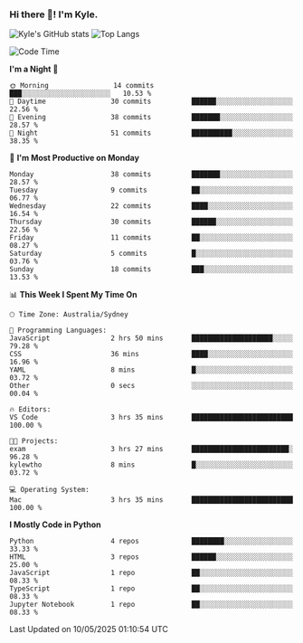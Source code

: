 ### Hi there 👋! I'm Kyle.

<!--
**kylewtho/kylewtho** is a ✨ _special_ ✨ repository because its `README.md` (this file) appears on your GitHub profile.

Here are some ideas to get you started:

- 🔭 I’m currently working on ...
- 🌱 I’m currently learning ...
- 👯 I’m looking to collaborate on ...
- 🤔 I’m looking for help with ...
- 💬 Ask me about ...
- 📫 How to reach me: ...
- 😄 Pronouns: ...
- ⚡ Fun fact: ...
-->
<!--START_SECTION:github-stats-->
![Kyle's GitHub stats](https://github-readme-stats.vercel.app/api?username=kylewtho&show_icons=true&count_private=true&line_height=40)
![Top Langs](https://github-readme-stats.vercel.app/api/top-langs/?username=kylewtho&hide=html)
<!--END_SECTION:github-stats-->

<!--START_SECTION:waka-->
![Code Time](http://img.shields.io/badge/Code%20Time-3%20hrs%2035%20mins-blue)

**I'm a Night 🦉** 

```text
🌞 Morning                14 commits          ███░░░░░░░░░░░░░░░░░░░░░░   10.53 % 
🌆 Daytime                30 commits          ██████░░░░░░░░░░░░░░░░░░░   22.56 % 
🌃 Evening                38 commits          ███████░░░░░░░░░░░░░░░░░░   28.57 % 
🌙 Night                  51 commits          ██████████░░░░░░░░░░░░░░░   38.35 % 
```
📅 **I'm Most Productive on Monday** 

```text
Monday                   38 commits          ███████░░░░░░░░░░░░░░░░░░   28.57 % 
Tuesday                  9 commits           ██░░░░░░░░░░░░░░░░░░░░░░░   06.77 % 
Wednesday                22 commits          ████░░░░░░░░░░░░░░░░░░░░░   16.54 % 
Thursday                 30 commits          ██████░░░░░░░░░░░░░░░░░░░   22.56 % 
Friday                   11 commits          ██░░░░░░░░░░░░░░░░░░░░░░░   08.27 % 
Saturday                 5 commits           █░░░░░░░░░░░░░░░░░░░░░░░░   03.76 % 
Sunday                   18 commits          ███░░░░░░░░░░░░░░░░░░░░░░   13.53 % 
```


📊 **This Week I Spent My Time On** 

```text
🕑︎ Time Zone: Australia/Sydney

💬 Programming Languages: 
JavaScript               2 hrs 50 mins       ████████████████████░░░░░   79.28 % 
CSS                      36 mins             ████░░░░░░░░░░░░░░░░░░░░░   16.96 % 
YAML                     8 mins              █░░░░░░░░░░░░░░░░░░░░░░░░   03.72 % 
Other                    0 secs              ░░░░░░░░░░░░░░░░░░░░░░░░░   00.04 % 

🔥 Editors: 
VS Code                  3 hrs 35 mins       █████████████████████████   100.00 % 

🐱‍💻 Projects: 
exam                     3 hrs 27 mins       ████████████████████████░   96.28 % 
kylewtho                 8 mins              █░░░░░░░░░░░░░░░░░░░░░░░░   03.72 % 

💻 Operating System: 
Mac                      3 hrs 35 mins       █████████████████████████   100.00 % 
```

**I Mostly Code in Python** 

```text
Python                   4 repos             ████████░░░░░░░░░░░░░░░░░   33.33 % 
HTML                     3 repos             ██████░░░░░░░░░░░░░░░░░░░   25.00 % 
JavaScript               1 repo              ██░░░░░░░░░░░░░░░░░░░░░░░   08.33 % 
TypeScript               1 repo              ██░░░░░░░░░░░░░░░░░░░░░░░   08.33 % 
Jupyter Notebook         1 repo              ██░░░░░░░░░░░░░░░░░░░░░░░   08.33 % 
```




 Last Updated on 10/05/2025 01:10:54 UTC
<!--END_SECTION:waka-->
